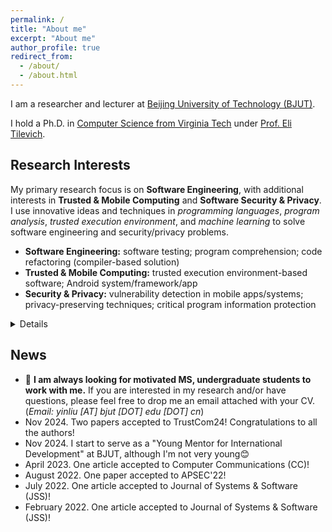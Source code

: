 ```yaml
---
permalink: /
title: "About me"
excerpt: "About me"
author_profile: true
redirect_from: 
  - /about/
  - /about.html
---
```


I am a researcher and lecturer at [Beijing University of Technology (BJUT)](https://english.bjut.edu.cn/).

I hold a Ph.D. in [Computer Science from Virginia Tech](https://cs.vt.edu/) under [Prof. Eli Tilevich](https://people.cs.vt.edu/tilevich/).  

Research Interests
---
My primary research focus is on **Software Engineering**, with additional interests in **Trusted & Mobile Computing** and **Software Security & Privacy**.
I use innovative ideas and techniques in *programming languages*, *program analysis*, *trusted execution environment*, and *machine learning* to solve software engineering and security/privacy problems.
- **Software Engineering:** software testing; program comprehension; code refactoring (compiler-based solution)
- **Trusted & Mobile Computing:** trusted execution environment-based software; Android system/framework/app
- **Security & Privacy:** vulnerability detection in mobile apps/systems; privacy-preserving techniques; critical program information protection
<details>
<summary style='margin-left:0in;color#088A85'>Details</summary>
<ul>
<li>
<!-- <div style="text-align: justify"> -->
Program Comprehension: designing program analysis and programming support for inferring the usage semantics of program constructs. <br>
  <i> published on GPCE’20 </i>
<!-- </div> -->
</li>

<li>
<!-- <div style="text-align: justify"> -->
TEE-based Critical Code Protection: developing powerful programming tools to automatically isolate critical code. <br>
  <i> published on ManLang’17, GPCE’18, COLA’20, TrustCom’20, JSS’22 </i>
<!-- </div> -->
</li>

<li>
<!-- <div style="text-align: justify"> -->
Security/Privacy in Mobile Computing: ensuring security for inter-component communications, and privacy for data sharing. <br> 
  <i> published on SecureComm’21, MobiCASE’21, JSS’22, CC'23 </i>
<!-- </div> -->
</li>
  
<li>
<!-- <div style="text-align: justify"> -->
Code Search Engine: drawing a comprehensive picture of code search engines, as reflected in developers’ experiences and
perspectives as well as the state of the art. <br> 
  <i> published on APSEC’22 </i>
<!-- </div> -->
</li>

</ul>
</details>


News
---
- 📢 **I am always looking for motivated MS, undergraduate students to work with me.** 
If you are interested in my research and/or have questions, please feel free to drop me an email attached with your CV.
(*Email: yinliu [AT] bjut [DOT] edu [DOT] cn*)
- Nov 2024. Two papers accepted to TrustCom24! Congratulations to all the authors!
- Nov 2024. I start to serve as a "Young Mentor for International Development" at BJUT, although I'm not very young😊
- April 2023. One article accepted to Computer Communications (CC)!
- August 2022. One paper accepted to APSEC'22!
- July 2022. One article accepted to Journal of Systems & Software (JSS)!
- February 2022. One article accepted to Journal of Systems & Software (JSS)!
